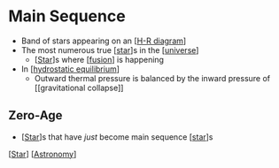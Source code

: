 # Main Sequence

- Band of stars appearing on an [[H-R diagram]]
- The most numerous true [[star]]s in the [[universe]]
  - [[Star]]s where [[fusion]] is happening
- In [[hydrostatic equilibrium]]
  - Outward thermal pressure is balanced by the inward pressure of [[gravitational collapse]]

## Zero-Age

- [[Star]]s that have *just* become main sequence [[star]]s

[[Star]] [[Astronomy]]

[//begin]: # "Autogenerated link references for markdown compatibility"
[H-R diagram]: h-r-diagram "H-R Diagram"
[Star]: star "Star"
[universe]: universe "Universe"
[fusion]: fusion "Fusion"
[hydrostatic equilibrium]: hydrostatic-equilibrium "Hydrostatic Equilibrium"
[Astronomy]: astronomy "Astronomy"
[//end]: # "Autogenerated link references"